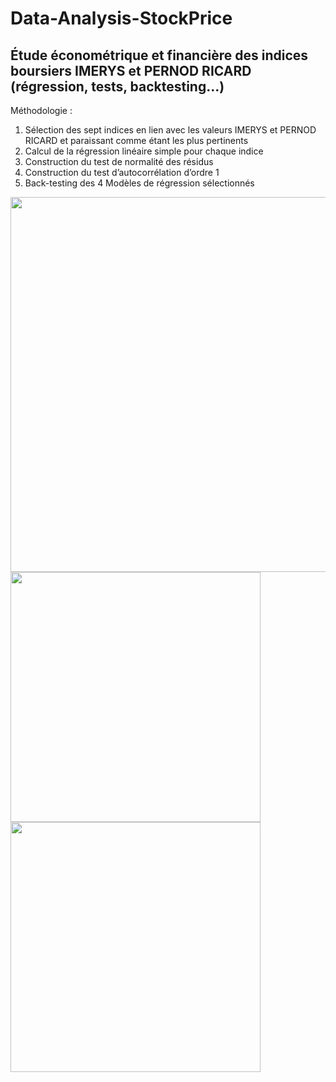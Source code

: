 # Data-Analysis-StockPrice

## Étude économétrique et financière des indices boursiers IMERYS et PERNOD RICARD (régression, tests, backtesting…)
Méthodologie :
1) Sélection des sept indices en lien avec les valeurs IMERYS et PERNOD RICARD et paraissant comme étant les plus pertinents
2) Calcul de la régression linéaire simple pour chaque indice
3) Construction du test de normalité des résidus
4) Construction du test d’autocorrélation d’ordre 1
5) Back-testing des 4 Modèles de régression sélectionnés

<img width=600 src="https://user-images.githubusercontent.com/73723037/230803869-beb81540-f760-4f85-8f1d-ad8c5ae25c96.JPG">
<img width=400 src="https://user-images.githubusercontent.com/73723037/230803898-73e41778-07da-42b4-a438-e91e4b511fc4.JPG">
<img width=400 src="https://user-images.githubusercontent.com/73723037/230803914-28e44264-dd5d-4c3c-8747-1872d989f6b1.JPG">

